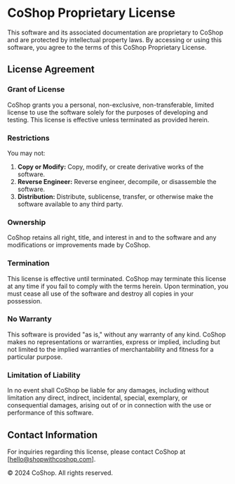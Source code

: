 # CoShop Proprietary License

This software and its associated documentation are proprietary to CoShop and are protected by intellectual property laws. By accessing or using this software, you agree to the terms of this CoShop Proprietary License.

## License Agreement

### Grant of License

CoShop grants you a personal, non-exclusive, non-transferable, limited license to use the software solely for the purposes of developing and testing. This license is effective unless terminated as provided herein.

### Restrictions

You may not:

1. **Copy or Modify:** Copy, modify, or create derivative works of the software.
2. **Reverse Engineer:** Reverse engineer, decompile, or disassemble the software.
3. **Distribution:** Distribute, sublicense, transfer, or otherwise make the software available to any third party.

### Ownership

CoShop retains all right, title, and interest in and to the software and any modifications or improvements made by CoShop.

### Termination

This license is effective until terminated. CoShop may terminate this license at any time if you fail to comply with the terms herein. Upon termination, you must cease all use of the software and destroy all copies in your possession.

### No Warranty

This software is provided "as is," without any warranty of any kind. CoShop makes no representations or warranties, express or implied, including but not limited to the implied warranties of merchantability and fitness for a particular purpose.

### Limitation of Liability

In no event shall CoShop be liable for any damages, including without limitation any direct, indirect, incidental, special, exemplary, or consequential damages, arising out of or in connection with the use or performance of this software.

## Contact Information

For inquiries regarding this license, please contact CoShop at [hello@shopwithcoshop.com].

© 2024 CoShop. All rights reserved.
